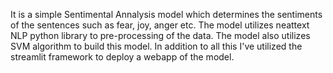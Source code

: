 It is a simple Sentimental Annalysis model which determines the sentiments of the sentences such as fear, joy, anger etc. 
The model utilizes neattext NLP python library to pre-processing of the data.
The model also utilizes SVM algorithm to build this model.
In addition to all this I've utilized the streamlit framework to deploy a webapp of the model.
